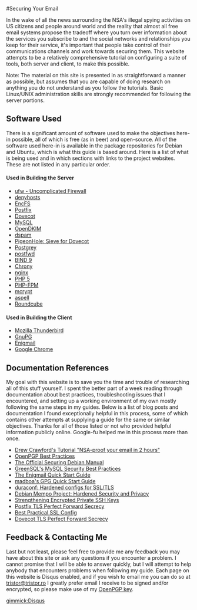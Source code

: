 #Securing Your Email


In the wake of all the news surrounding the NSA's illegal spying activities on US citizens and people around world and the reality that almost all free email systems propose the tradeoff where you turn over information about the services you subscribe to and the social networks and relationships you keep for their service, it's important that people take control of their communications channels and work towards securing them.  This website attempts to be a relatively comprehensive tutorial on configuring a suite of tools, both server and client, to make this possible.

Note: The material on this site is presented in as straightforward a manner as possible, but assumes that you are capable of doing research on anything you do not understand as you follow the tutorials.  Basic Linux/UNIX administration skills are strongly recommended for following the server portions.


Software Used
-------------

There is a significant amount of software used to make the objectives here-in possible, all of which is free (as in beer) and open-source.  All of the software used here-in is available in the package repositories for Debian and Ubuntu, which is what this guide is based around.  Here is a list of what is being used and in which sections with links to the project websites.  These are not listed in any particular order.

#### Used in Building the Server

* [ufw - Uncomplicated Firewall](https://launchpad.net/ufw)
* [denyhosts](http://denyhosts.sourceforge.net/)
* [EncFS](http://www.arg0.net/encfs)
* [Postfix](http://www.postfix.org/)
* [Dovecot](http://www.dovecot.org/)
* [MySQL](https://www.mysql.com/)
* [OpenDKIM](http://www.opendkim.org/)
* [dspam](http://dspam.nuclearelephant.com/)
* [PigeonHole: Sieve for Dovecot](http://pigeonhole.dovecot.org/)
* [Postgrey](http://postgrey.schweikert.ch/)
* [postfwd](http://postfwd.org/)
* [BIND 9](https://www.isc.org/downloads/bind/)
* [Chrony](http://chrony.tuxfamily.org/)
* [nginx](http://nginx.org/)
* [PHP 5](http://php.net/)
* [PHP-FPM](http://php-fpm.org/)
* [mcrypt](http://postfwd.org/)
* [aspell](http://aspell.net/)
* [Roundcube](http://roundcube.net/)


#### Used in Building the Client

* [Mozilla Thunderbird](https://www.mozilla.org/en-US/thunderbird/)
* [GnuPG](https://www.gnupg.org/)
* [Enigmail](https://www.enigmail.net/home/index.php)
* [Google Chrome](https://www.google.com/intl/en-US/chrome/browser/)



Documentation References
------------------------

My goal with this website is to save you the time and trouble of researching all of this stuff yourself.  I spent the better part of a week reading through documentation about best practices, troubleshooting issues that I encountered, and setting up a working environment of my own mostly following the same steps in my guides.  Below is a list of blog posts and documentation I found exceptionally helpful in this process, some of which contains other attempts at supplying a guide for the same or similar objectives.  Thanks for all of those listed or not who provided helpful information publicly online.  Google-fu helped me in this process more than once.

* [Drew Crawford's Tutorial "NSA-proof your email in 2 hours"](http://sealedabstract.com/code/nsa-proof-your-e-mail-in-2-hours/)
* [OpenPGP Best Practices](https://help.riseup.net/en/gpg-best-practices)
* [The Official Securing Debian Manual](https://www.debian.org/doc/manuals/securing-debian-howto/)
* [GreenSQL's MySQL Security Best Practices](http://www.greensql.com/content/mysql-security-best-practices-hardening-mysql-tips)
* [The Enigmail Quick Start Guide](https://www.enigmail.net/documentation/quickstart.php)
* [madboa's GPG Quick Start Guide](http://www.madboa.com/geek/gpg-quickstart/)
* [duraconf: Hardened configs for SSL/TLS](https://github.com/ioerror/duraconf)
* [Debian Mempo Project: Hardened Security and Privacy](http://mempo.org/)
* [Strengthening Encrypted Private SSH Keys](https://pthree.org/2013/05/27/strengthen-your-private-encrypted-ssh-keys/)
* [Postfix TLS Perfect Forward Secrecy](http://www.postfix.org/FORWARD_SECRECY_README.html)
* [Best Practical SSL Config](http://www.internetstaff.com/blog/best-practical-ssl-configuration/)
* [Dovecot TLS Perfect Forward Secrecy](https://sys4.de/en/blog/2013/08/15/dovecot-tls-perfect-forward-secrecy/)


Feedback & Contacting Me
------------------------

Last but not least, please feel free to provide me any feedback you may have about this site or ask any questions if you encounter a problem.  I cannot promise that I will be able to answer quickly, but I will attempt to help anybody that encounters problems when following my guide.  Each page on this website is Disqus enabled, and if you wish to email me you can do so at tristor@tristor.ro  I greatly prefer email I receive to be signed and/or encrypted, so please make use of my [OpenPGP key](http://keypolicy.tristor.ro/key/tyler.duzan.asc).

[gimmick:Disqus](tristor)

